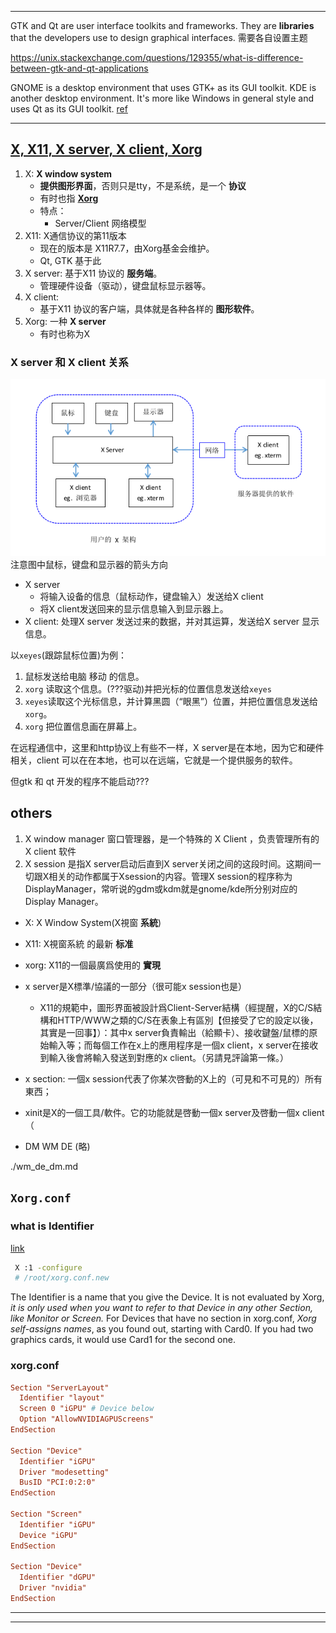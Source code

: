 
----

GTK and Qt are user interface toolkits and frameworks. They are **libraries** that the developers use to design graphical interfaces. 需要各自设置主题

https://unix.stackexchange.com/questions/129355/what-is-difference-between-gtk-and-qt-applications


GNOME is a desktop environment that uses GTK+ as its GUI toolkit. KDE is another desktop environment. It's more like Windows in general style and uses Qt as its GUI toolkit.
[ref](https://askubuntu.com/questions/249150/what-is-kde-gtk-gtk-qt-and-or-gnome)

----


## [X, X11, X server, X client, Xorg](http://cn.linux.vbird.org/linux_basic/0590xwindow.php#xwin)
1. X: **X window system**
	* **提供图形界面**，否则只是tty，不是系统，是一个 **协议**
	* 有时也指 [**Xorg**](https://wiki.archlinux.org/index.php/Xorg_(简体中文))
	* 特点：
		+ Server/Client 网络模型
2. X11: X通信协议的第11版本
	* 现在的版本是 X11R7.7，由Xorg基金会维护。
	* Qt, GTK 基于此
3. X server: 基于X11 协议的 **服务端**。
	* 管理硬件设备（驱动），键盘鼠标显示器等。
4. X client:
	* 基于X11 协议的客户端，具体就是各种各样的 **图形软件**。
5. Xorg: 一种 **X server**
	* 有时也称为X

### X server 和 X client 关系
![x_server_x_client](./figures/x_server_x_client.png)
注意图中鼠标，键盘和显示器的箭头方向
* X server
	+ 将输入设备的信息（鼠标动作，键盘输入）发送给X client
	+ 将X client发送回来的显示信息输入到显示器上。
* X client: 处理X server 发送过来的数据，并对其运算，发送给X server 显示信息。

以`xeyes`(跟踪鼠标位置)为例：
1. 鼠标发送给电脑 移动 的信息。
2. `xorg` 读取这个信息。(???驱动)并把光标的位置信息发送给`xeyes`
3. `xeyes`读取这个光标信息，并计算黑圆（“眼黑”）位置，并把位置信息发送给 `xorg`。
4. `xorg` 把位置信息画在屏幕上。

在远程通信中，这里和http协议上有些不一样，X server是在本地，因为它和硬件相关，client 可以在在本地，也可以在远端，它就是一个提供服务的软件。

但gtk 和 qt 开发的程序不能启动???






## others
1. X window manager
	窗口管理器，是一个特殊的 X Client ，负责管理所有的 X client 软件
2. X session
	是指X server启动后直到X server关闭之间的这段时间。这期间一切跟X相关的动作都属于Xsession的内容。管理X session的程序称为DisplayManager，常听说的gdm或kdm就是gnome/kde所分别对应的Display Manager。 




* X: X Window System(X視窗 **系統**)
* X11: X視窗系統 的最新 **标准**
* xorg: X11的一個最廣爲使用的 **實現**
* x server是X標準/協議的一部分（很可能x session也是）
	+ X11的規範中，圖形界面被設計爲Client-Server結構（經提醒，X的C/S結構和HTTP/WWW之類的C/S在表象上有區別【但接受了它的設定以後，其實是一回事】）：其中x server負責輸出（給顯卡）、接收鍵盤/鼠標的原始輸入等；而每個工作在x上的應用程序是一個x client，x server在接收到輸入後會將輸入發送到對應的x client。（另請見評論第一條。）
* x section: 一個x session代表了你某次啓動的X上的（可見和不可見的）所有東西；
* xinit是X的一個工具/軟件。它的功能就是啓動一個x server及啓動一個x client（

* DM WM DE (略)

./wm_de_dm.md


## `Xorg.conf`
### what is Identifier
[link](https://superuser.com/questions/1014502/how-to-find-the-identifier-value-for-an-xorg-conf-device-graphics-card-secti)

```sh
 X :1 -configure
 # /root/xorg.conf.new
```

The Identifier is a name that you give the Device. It is not evaluated by Xorg, *it is only used when you want to refer to that Device in any other Section, like Monitor or Screen.* For Devices that have no section in xorg.conf, *Xorg self-assigns names*, as you found out, starting with Card0. If you had two graphics cards, it would use Card1 for the second one.

### xorg.conf
```conf
Section "ServerLayout"
  Identifier "layout"
  Screen 0 "iGPU" # Device below
  Option "AllowNVIDIAGPUScreens"
EndSection

Section "Device"
  Identifier "iGPU"
  Driver "modesetting"
  BusID "PCI:0:2:0"
EndSection

Section "Screen"
  Identifier "iGPU"
  Device "iGPU"
EndSection

Section "Device"
  Identifier "dGPU"
  Driver "nvidia"
EndSection
```





---
---

